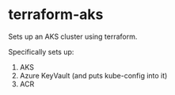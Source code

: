 # terraform-aks
Sets up an AKS cluster using terraform.

Specifically sets up:
1. AKS
2. Azure KeyVault (and puts kube-config into it)
3. ACR
